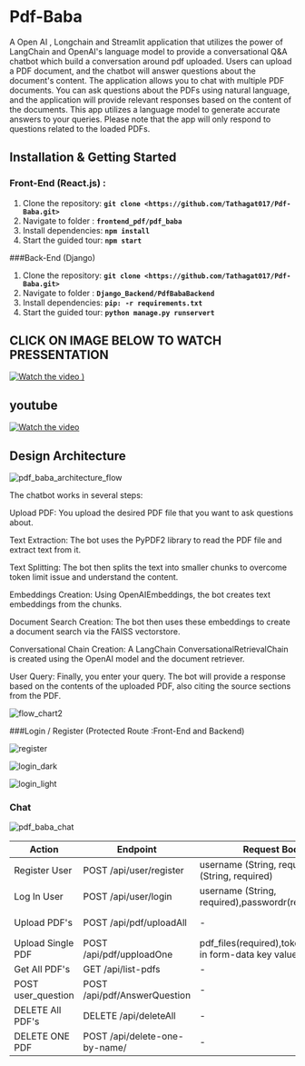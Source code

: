 # Pdf-Baba
A Open AI , Longchain and  Streamlit application that utilizes the power of LangChain and OpenAI's language model to provide a conversational Q&A chatbot which build a conversation around pdf uploaded. Users can upload a PDF document, and the chatbot will answer questions about the document's content. The application allows you to chat with multiple PDF documents. You can ask questions about the PDFs using natural language, and the application will provide relevant responses based on the content of the documents. This app utilizes a language model to generate accurate answers to your queries. Please note that the app will only respond to questions related to the loaded PDFs.

## **Installation & Getting Started**
### Front-End (React.js) :
1. Clone the repository: **`git clone <https://github.com/Tathagat017/Pdf-Baba.git>`**
2. Navigate to folder : **`frontend_pdf/pdf_baba`**
3. Install dependencies: **`npm install`**
4. Start the guided tour: **`npm start`**

###Back-End (Django)
1. Clone the repository: **`git clone <https://github.com/Tathagat017/Pdf-Baba.git>`**
2. Navigate to folder : **`Django_Backend/PdfBabaBackend`**
3. Install dependencies: **`pip: -r requirements.txt`**
4. Start the guided tour: **`python manage.py runservert`**

## CLICK ON IMAGE BELOW TO WATCH PRESSENTATION
[![Watch the video](https://cdn.movavi.io/pages/0012/74/9211a347fc630483f3edf014cde647c0a7669c34.webp)
)](https://vimeo.com/861875160/0104dd27d8?share=copy)

## youtube

[![Watch the video](https://images.pexels.com/photos/3227986/pexels-photo-3227986.jpeg?auto=compress&cs=tinysrgb&w=600)](https://youtu.be/EALCVASQ5F8?si=wme3hJsDfzt_S-q7)

## Design Architecture
![pdf_baba_architecture_flow](https://github.com/Tathagat017/Pdf-Baba/assets/114250830/9385b5a1-a485-4cd6-8bab-add4ec7981a9)


The chatbot works in several steps:

Upload PDF: You upload the desired PDF file that you want to ask questions about.

Text Extraction: The bot uses the PyPDF2 library to read the PDF file and extract text from it.

Text Splitting: The bot then splits the text into smaller chunks to overcome token limit issue and understand the content.

Embeddings Creation: Using OpenAIEmbeddings, the bot creates text embeddings from the chunks.

Document Search Creation: The bot then uses these embeddings to create a document search via the FAISS vectorstore.

Conversational Chain Creation: A LangChain ConversationalRetrievalChain is created using the OpenAI model and the document retriever.

User Query: Finally, you enter your query. The bot will provide a response based on the contents of the uploaded PDF, also citing the source sections from the PDF.

![flow_chart2](https://github.com/Tathagat017/Pdf-Baba/assets/114250830/b8067abb-fea7-4839-82b5-42a3b9b8bb78)

###Login / Register (Protected Route :Front-End and Backend)

![register](https://github.com/Tathagat017/Pdf-Baba/assets/114250830/f9c0aa76-d386-48dc-a812-b8aeea5402fb)

![login_dark](https://github.com/Tathagat017/Pdf-Baba/assets/114250830/d0498302-a86c-4d10-90e4-f28478de95cd)

![login_light](https://github.com/Tathagat017/Pdf-Baba/assets/114250830/5f438314-91a1-4ef1-8f58-f0c831100b82)

### Chat 

![pdf_baba_chat](https://github.com/Tathagat017/Pdf-Baba/assets/114250830/9af8204a-84ab-4089-8596-3c5ddd83a3ab)


| Action | Endpoint | Request Body | Response |
| --- | --- | --- | --- |
| Register User | POST /api/user/register | username (String, required), email (String, required) | User object with id, username, email |
| Log In User | POST /api/user/login | username (String, required),passwordr(required) | User object with id, username, email, access token |
| Upload PDF's  | POST /api/pdf/uploadAll | - | pdf_files(required),token(required) in form-data key value pair  |
| Upload Single PDF | POST /api/pdf/upploadOne | pdf_files(required),token(required) in form-data key value pair  |
| Get All PDF's | GET /api/list-pdfs | - | Array of pdf_names |
| POST user_question | POST /api/pdf/AnswerQuestion | - | JSON Response with ChatBot Answer |
| DELETE All PDF's | DELETE /api/deleteAll | - | Delete all Pdf's |
| DELETE ONE PDF | POST /api/delete-one-by-name/ | - | pdf_files(required),token(required) in form-data key value pair | - | json response - All instance of file deleted|

